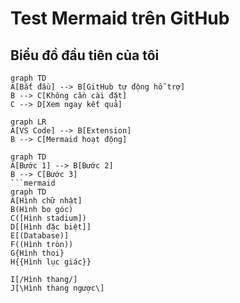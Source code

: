 # Test Mermaid trên GitHub
## Biểu đồ đầu tiên của tôi
```mermaid
graph TD
A[Bắt đầu] --> B[GitHub tự động hỗ trợ]
B --> C[Không cần cài đặt]
C --> D[Xem ngay kết quả]
```
```mermaid
graph LR
A[VS Code] --> B[Extension]
B --> C[Mermaid hoạt động]
```
```mermaid
graph TD
A[Bước 1] --> B[Bước 2]
B --> C[Bước 3]
```mermaid
graph TD
A[Hình chữ nhật]
B(Hình bo góc)
C([Hình stadium])
D[[Hình đặc biệt]]
E[(Database)]
F((Hình tròn))
G{Hình thoi}
H{{Hình lục giác}}

I[/Hình thang/]
J[\Hình thang ngược\]
```
